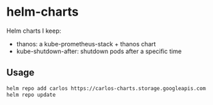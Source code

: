 # helm-charts

Helm charts I keep:

- thanos: a kube-prometheus-stack + thanos chart
- kube-shutdown-after: shutdown pods after a specific time

## Usage

```sh
helm repo add carlos https://carlos-charts.storage.googleapis.com
helm repo update
```
